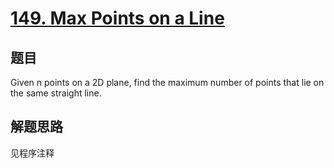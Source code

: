 # [149. Max Points on a Line](https://leetcode.com/problems/max-points-on-a-line/)

## 题目
Given n points on a 2D plane, find the maximum number of points that lie on the same straight line.

## 解题思路

见程序注释
